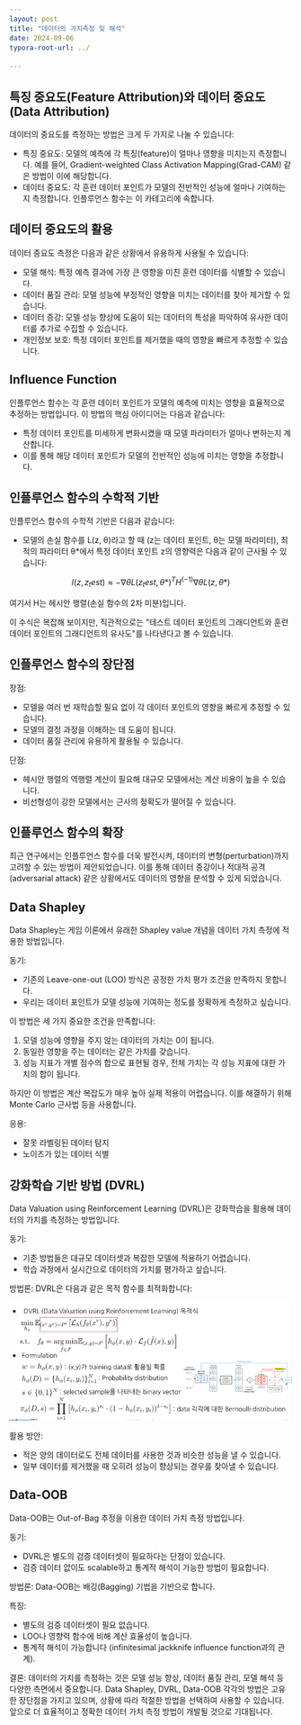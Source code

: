 ```yaml
---
layout: post
title: "데이터의 가치측정 및 해석"
date: 2024-09-06
typora-root-url: ../

---
```


## 특징 중요도(Feature Attribution)와 데이터 중요도(Data Attribution)

데이터의 중요도를 측정하는 방법은 크게 두 가지로 나눌 수 있습니다:

- 특징 중요도: 모델의 예측에 각 특징(feature)이 얼마나 영향을 미치는지 측정합니다. 예를 들어, Gradient-weighted Class Activation Mapping(Grad-CAM) 같은 방법이 이에 해당합니다.
- 데이터 중요도: 각 훈련 데이터 포인트가 모델의 전반적인 성능에 얼마나 기여하는지 측정합니다. 인플루언스 함수는 이 카테고리에 속합니다.

## 데이터 중요도의 활용

데이터 중요도 측정은 다음과 같은 상황에서 유용하게 사용될 수 있습니다:

- 모델 해석: 특정 예측 결과에 가장 큰 영향을 미친 훈련 데이터를 식별할 수 있습니다.
- 데이터 품질 관리: 모델 성능에 부정적인 영향을 미치는 데이터를 찾아 제거할 수 있습니다.
- 데이터 증강: 모델 성능 향상에 도움이 되는 데이터의 특성을 파악하여 유사한 데이터를 추가로 수집할 수 있습니다.
- 개인정보 보호: 특정 데이터 포인트를 제거했을 때의 영향을 빠르게 추정할 수 있습니다.

## Influence Function

인플루언스 함수는 각 훈련 데이터 포인트가 모델의 예측에 미치는 영향을 효율적으로 추정하는 방법입니다. 이 방법의 핵심 아이디어는 다음과 같습니다:

- 특정 데이터 포인트를 미세하게 변화시켰을 때 모델 파라미터가 얼마나 변하는지 계산합니다.
- 이를 통해 해당 데이터 포인트가 모델의 전반적인 성능에 미치는 영향을 추정합니다.

## 인플루언스 함수의 수학적 기반

인플루언스 함수의 수학적 기반은 다음과 같습니다:

- 모델의 손실 함수를 L(z, θ)라고 할 때 (z는 데이터 포인트, θ는 모델 파라미터), 최적의 파라미터 θ*에서 특정 데이터 포인트 z의 영향력은 다음과 같이 근사될 수 있습니다:

$$
I(z, z_test) ≈ -∇θ L(z_test, θ*)^T H^(-1) ∇θ L(z, θ*)
$$

여기서 H는 헤시안 행렬(손실 함수의 2차 미분)입니다.

이 수식은 복잡해 보이지만, 직관적으로는 "테스트 데이터 포인트의 그래디언트와 훈련 데이터 포인트의 그래디언트의 유사도"를 나타낸다고 볼 수 있습니다.

## 인플루언스 함수의 장단점

장점:

- 모델을 여러 번 재학습할 필요 없이 각 데이터 포인트의 영향을 빠르게 추정할 수 있습니다.
- 모델의 결정 과정을 이해하는 데 도움이 됩니다.
- 데이터 품질 관리에 유용하게 활용될 수 있습니다.

단점:

- 헤시안 행렬의 역행렬 계산이 필요해 대규모 모델에서는 계산 비용이 높을 수 있습니다.
- 비선형성이 강한 모델에서는 근사의 정확도가 떨어질 수 있습니다.

## 인플루언스 함수의 확장

최근 연구에서는 인플루언스 함수를 더욱 발전시켜, 데이터의 변형(perturbation)까지 고려할 수 있는 방법이 제안되었습니다. 이를 통해 데이터 증강이나 적대적 공격(adversarial attack) 같은 상황에서도 데이터의 영향을 분석할 수 있게 되었습니다.

## Data Shapley

Data Shapley는 게임 이론에서 유래한 Shapley value 개념을 데이터 가치 측정에 적용한 방법입니다.

동기:

- 기존의 Leave-one-out (LOO) 방식은 공정한 가치 평가 조건을 만족하지 못합니다.
- 우리는 데이터 포인트가 모델 성능에 기여하는 정도를 정확하게 측정하고 싶습니다.

이 방법은 세 가지 중요한 조건을 만족합니다:

1. 모델 성능에 영향을 주지 않는 데이터의 가치는 0이 됩니다.
2. 동일한 영향을 주는 데이터는 같은 가치를 갖습니다.
3. 성능 지표가 개별 점수의 합으로 표현될 경우, 전체 가치는 각 성능 지표에 대한 가치의 합이 됩니다.

하지만 이 방법은 계산 복잡도가 매우 높아 실제 적용이 어렵습니다. 이를 해결하기 위해 Monte Carlo 근사법 등을 사용합니다.

응용:

- 잘못 라벨링된 데이터 탐지
- 노이즈가 있는 데이터 식별

## 강화학습 기반 방법 (DVRL)

Data Valuation using Reinforcement Learning (DVRL)은 강화학습을 활용해 데이터의 가치를 측정하는 방법입니다.

동기:

- 기존 방법들은 대규모 데이터셋과 복잡한 모델에 적용하기 어렵습니다.
- 학습 과정에서 실시간으로 데이터의 가치를 평가하고 싶습니다.

방법론: DVRL은 다음과 같은 목적 함수를 최적화합니다:

![image-20240905000501640](/assets/img/image-20240905000501640.png)

활용 방안:

- 적은 양의 데이터로도 전체 데이터를 사용한 것과 비슷한 성능을 낼 수 있습니다.
- 일부 데이터를 제거했을 때 오히려 성능이 향상되는 경우를 찾아낼 수 있습니다.

## Data-OOB

Data-OOB는 Out-of-Bag 추정을 이용한 데이터 가치 측정 방법입니다.

동기:

- DVRL은 별도의 검증 데이터셋이 필요하다는 단점이 있습니다.
- 검증 데이터 없이도 scalable하고 통계적 해석이 가능한 방법이 필요합니다.

방법론: Data-OOB는 배깅(Bagging) 기법을 기반으로 합니다.

특징:

- 별도의 검증 데이터셋이 필요 없습니다.
- LOO나 영향력 함수에 비해 계산 효율성이 높습니다.
- 통계적 해석이 가능합니다 (infinitesimal jackknife influence function과의 관계).

결론: 데이터의 가치를 측정하는 것은 모델 성능 향상, 데이터 품질 관리, 모델 해석 등 다양한 측면에서 중요합니다. Data Shapley, DVRL, Data-OOB 각각의 방법은 고유한 장단점을 가지고 있으며, 상황에 따라 적절한 방법을 선택하여 사용할 수 있습니다. 앞으로 더 효율적이고 정확한 데이터 가치 측정 방법이 개발될 것으로 기대됩니다.
